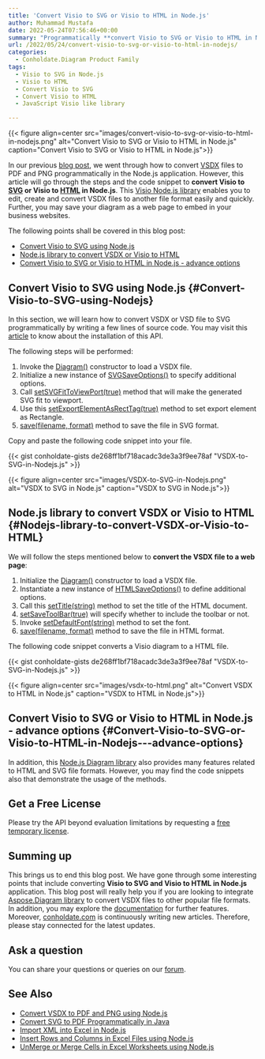 ```yaml
---
title: 'Convert Visio to SVG or Visio to HTML in Node.js'
author: Muhammad Mustafa
date: 2022-05-24T07:56:46+00:00
summary: "Programmatically **convert Visio to SVG or Visio to HTML in Node.js** application. Install this Node.js library to manipulate & convert VSDX or VSD files robustly."
url: /2022/05/24/convert-visio-to-svg-or-visio-to-html-in-nodejs/
categories:
  - Conholdate.Diagram Product Family
tags:
  - Visio to SVG in Node.js
  - Visio to HTML
  - Convert Visio to SVG
  - Convert Visio to HTML
  - JavaScript Visio like library

---
```



{{< figure align=center src="images/convert-visio-to-svg-or-visio-to-html-in-nodejs.png" alt="Convert Visio to SVG or Visio to HTML in Node.js" caption="Convert Visio to SVG or Visio to HTML in Node.js">}}

In our previous [blog post][1], we went through how to convert [VSDX][2] files to PDF and PNG programmatically in the Node.js application. However, this article will go through the steps and the code snippet to **convert Visio to [SVG][3] or Visio to [HTML][4] in Node.js**. This [Visio Node.js library][5] enables you to edit, create and convert VSDX files to another file format easily and quickly. Further, you may save your diagram as a web page to embed in your business websites.

The following points shall be covered in this blog post:


  * [Convert Visio to SVG using Node.js ][6]
  * [Node.js library to convert VSDX or Visio to HTML][7]
  * [Convert Visio to SVG or Visio to HTML in Node.js - advance options ][8]

## Convert Visio to SVG using Node.js {#Convert-Visio-to-SVG-using-Nodejs}

In this section, we will learn how to convert VSDX or VSD file to SVG programmatically by writing a few lines of source code. You may visit this [article][9] to know about the installation of this API.

The following steps will be performed:

  1. Invoke the [Diagram()][10] constructor to load a VSDX file.
  2. Initialize a new instance of [SVGSaveOptions()][11] to specify additional options.
  3. Call [setSVGFitToViewPort(true)][12] method that will make the generated SVG fit to viewport.
  4. Use this [setExportElementAsRectTag(true)][13] method to set export element as Rectangle.
  5. [save(filename, format)][14] method to save the file in SVG format.

Copy and paste the following code snippet into your file.

{{< gist conholdate-gists de268ff1bf718acadc3de3a3f9ee78af "VSDX-to-SVG-in-Nodejs.js" >}}

{{< figure align=center src="images/VSDX-to-SVG-in-Nodejs.png" alt="VSDX to SVG in Node.js" caption="VSDX to SVG in Node.js">}}


## Node.js library to convert VSDX or Visio to HTML {#Nodejs-library-to-convert-VSDX-or-Visio-to-HTML}

We will follow the steps mentioned below to **convert the VSDX file to a web page**:

 1. Initialize the [Diagram()][10] constructor to load a VSDX file.
 2. Instantiate a new instance of [HTMLSaveOptions()][15] to define additional options.
 3. Call this [setTitle(string)][16] method to set the title of the HTML document.
 4. [setSaveToolBar(true)][17] will specify whether to include the toolbar or not.
 5. Invoke [setDefaultFont(string)][18] method to set the font.
 6. [save(filename, format)][14] method to save the file in HTML format.

The following code snippet converts a Visio diagram to a HTML file.

{{< gist conholdate-gists de268ff1bf718acadc3de3a3f9ee78af "VSDX-to-SVG-in-Nodejs.js" >}}

{{< figure align=center src="images/vsdx-to-html.png" alt="Convert VSDX to HTML in Node.js" caption="VSDX to HTML in Node.js">}}

## Convert Visio to SVG or Visio to HTML in Node.js - advance options {#Convert-Visio-to-SVG-or-Visio-to-HTML-in-Nodejs---advance-options}

In addition, this [Node.js Diagram library][5] also provides many features related to HTML and SVG file formats. However, you may find the code snippets also that demonstrate the usage of the methods.

## Get a Free License

Please try the API beyond evaluation limitations by requesting a [free temporary license][19].

## Summing up

This brings us to end this blog post. We have gone through some interesting points that include converting **Visio to SVG and Visio to HTML in Node.js** application. This blog post will really help you if you are looking to integrate [Aspose.Diagram library][20] to convert VSDX files to other popular file formats. In addition, you may explore the [documentation][28] for further features. Moreover, [conholdate.com][21] is continuously writing new articles. Therefore, please stay connected for the latest updates.

## Ask a question

You can share your questions or queries on our [forum][22].

## See Also

  * [Convert VSDX to PDF and PNG using Node.js][23]
  * [Convert SVG to PDF Programmatically in Java][24]
  * [Import XML into Excel in Node.js][25]
  * [Insert Rows and Columns in Excel Files using Node.js][26]
  * [UnMerge or Merge Cells in Excel Worksheets using Node.js][27]

 [1]: https://blog.conholdate.com/2022/05/19/convert-vsdx-to-pdf-and-png-using-nodejs/
 [2]: https://docs.fileformat.com/visio/vsdx/
 [3]: https://docs.fileformat.com/page-description-language/svg/
 [4]: https://docs.fileformat.com/web/html/
 [5]: https://docs.aspose.com/diagram/java/aspose-diagram-for-node-js-via-java/
 [6]: #Convert-Visio-to-SVG-using-Nodejs
 [7]: #Nodejs-library-to-convert-VSDX-or-Visio-to-HTML
 [8]: #Convert-Visio-to-SVG-or-Visio-to-HTML-in-Nodejs---advance-options
 [9]: https://blog.conholdate.com/2022/05/19/convert-vsdx-to-pdf-and-png-using-nodejs/#Convert-VSDX-to-PDF-and-PNG-using-Nodejs---Visio-API-installation
 [10]: https://apireference.aspose.com/diagram/nodejs/Diagram
 [11]: https://apireference.aspose.com/diagram/nodejs/SVGSaveOptions
 [12]: https://apireference.aspose.com/diagram/nodejs/SVGSaveOptions#setSVGFitToViewPort
 [13]: https://apireference.aspose.com/diagram/nodejs/SVGSaveOptions#setExportElementAsRectTag
 [14]: https://apireference.aspose.com/diagram/nodejs/Diagram#save
 [15]: https://apireference.aspose.com/diagram/nodejs/HTMLSaveOptions
 [16]: https://apireference.aspose.com/diagram/nodejs/HTMLSaveOptions#setTitle
 [17]: https://apireference.aspose.com/diagram/nodejs/HTMLSaveOptions#setSaveToolBar
 [18]: https://apireference.aspose.com/diagram/nodejs/HTMLSaveOptions#setDefaultFont
 [19]: https://purchase.conholdate.com/temporary-license
 [20]: https://products.aspose.com/diagram/nodejs-java/
 [21]: https://www.conholdate.com/
 [22]: https://forum.conholdate.com/
 [23]: https://blog.conholdate.com/2022/05/19/convert-vsdx-to-pdf-and-png-using-nodejs/
 [24]: https://blog.conholdate.com/2022/05/17/convert-svg-to-pdf-programmatically-in-java/
 [25]: https://blog.conholdate.com/2022/04/25/import-xml-into-excel-in-nodejs/
 [26]: https://blog.conholdate.com/2022/05/12/insert-rows-and-columns-in-excel-files-using-nodejs/
 [27]: https://blog.conholdate.com/2022/05/10/unmerge-or-merge-cells-in-excel-worksheets-using-nodejs/
 [28]: https://docs.aspose.com/diagram/java/aspose-diagram-for-node-js-via-java/